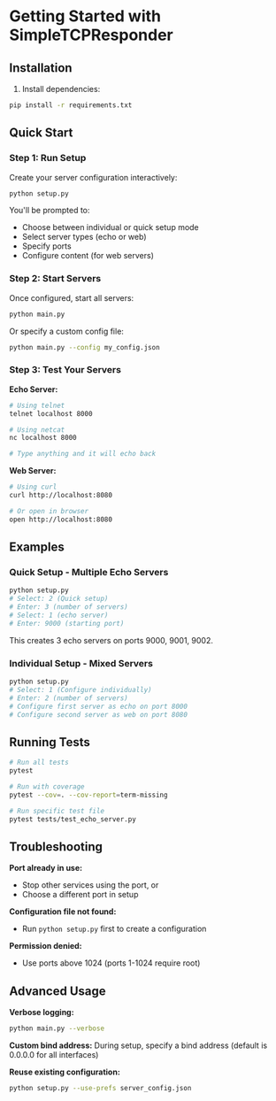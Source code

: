 # Getting Started with SimpleTCPResponder

## Installation

1. Install dependencies:
```bash
pip install -r requirements.txt
```

## Quick Start

### Step 1: Run Setup

Create your server configuration interactively:

```bash
python setup.py
```

You'll be prompted to:
- Choose between individual or quick setup mode
- Select server types (echo or web)
- Specify ports
- Configure content (for web servers)

### Step 2: Start Servers

Once configured, start all servers:

```bash
python main.py
```

Or specify a custom config file:

```bash
python main.py --config my_config.json
```

### Step 3: Test Your Servers

**Echo Server:**
```bash
# Using telnet
telnet localhost 8000

# Using netcat
nc localhost 8000

# Type anything and it will echo back
```

**Web Server:**
```bash
# Using curl
curl http://localhost:8080

# Or open in browser
open http://localhost:8080
```

## Examples

### Quick Setup - Multiple Echo Servers

```bash
python setup.py
# Select: 2 (Quick setup)
# Enter: 3 (number of servers)
# Select: 1 (echo server)
# Enter: 9000 (starting port)
```

This creates 3 echo servers on ports 9000, 9001, 9002.

### Individual Setup - Mixed Servers

```bash
python setup.py
# Select: 1 (Configure individually)
# Enter: 2 (number of servers)
# Configure first server as echo on port 8000
# Configure second server as web on port 8080
```

## Running Tests

```bash
# Run all tests
pytest

# Run with coverage
pytest --cov=. --cov-report=term-missing

# Run specific test file
pytest tests/test_echo_server.py
```

## Troubleshooting

**Port already in use:**
- Stop other services using the port, or
- Choose a different port in setup

**Configuration file not found:**
- Run `python setup.py` first to create a configuration

**Permission denied:**
- Use ports above 1024 (ports 1-1024 require root)

## Advanced Usage

**Verbose logging:**
```bash
python main.py --verbose
```

**Custom bind address:**
During setup, specify a bind address (default is 0.0.0.0 for all interfaces)

**Reuse existing configuration:**
```bash
python setup.py --use-prefs server_config.json
```
